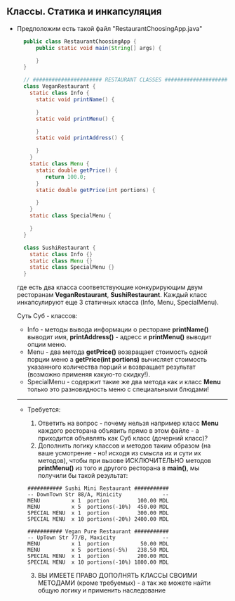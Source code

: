 ## Классы. Статика и инкапсуляция 

* Предположим есть такой файл "RestaurantChoosingApp.java"
  ```java
    public class RestaurantChoosingApp {
        public static void main(String[] args) {

        }
    }

    // ###################### RESTAURANT CLASSES ##########################
    class VeganRestaurant {
      static class Info {
        static void printName() {

        }
        static void printMenu() {

        }
        static void printAddress() {

        }
      }
      static class Menu {
        static double getPrice() {
           return 100.0;
        }
        static double getPrice(int portions) {

        }
      }
      static class SpecialMenu {

      }
    }

    class SushiRestaurant {
      static class Info {}
      static class Menu {}
      static class SpecialMenu {}
    }

  ```
  где есть два класса соответствующие конкурирующим двум ресторанам **VeganRestaurant**, **SushiRestaurant**. Каждый класс инкапсулируют еще 3 статичных класса (Info, Menu, SpecialMenu). 
    
    Суть Суб - классов:
    - Info - методы вывода информации о ресторане **printName()** выводит имя, **printAddress()** - адресс и **printMenu()** выводит опции меню.
    - Menu - два метода **getPrice()** возвращает стоимость одной порции меню а **getPrice(int portions)** вычисляет стоимость указанного количества порций и возвращает результат (возможно применяя какую-то скидку!).
    - SpecialMenu - содержит такие же два метода как и класс **Menu** только это разновидность меню с специальными блюдами!
  

  ---
  * Требуется:
    1. Ответить на вопрос - почему нельзя например класс **Menu** каждого ресторана объявить прямо в этом файле - а приходится объявлять как Суб класс (дочерний класс)?
    2. Дополнить логику классов и методов таким образом (на ваше усмотрение - но! исходя из смысла их и сути их методов), чтобы при вызове ИСКЛЮЧИТЕЛЬНО методов **printMenu()** из того и другого ресторана в **main()**, мы получили бы такой результат:

    ```
    ########### Sushi Mini Restaurant ###########
    -- DownTown Str 88/A, Minicity             --
    MENU          x 1  portion         100.00 MDL
    MENU          x 5  portions(-10%)  450.00 MDL
    SPECIAL MENU  x 1  portion         300.00 MDL
    SPECIAL MENU  x 10 portions(-20%) 2400.00 MDL

    ########### Vegan Pure Restaurant ###########
    -- UpTown Str 77/B, Maxicity               --
    MENU          x 1  portion          50.00 MDL
    MENU          x 5  portions(-5%)   238.50 MDL
    SPECIAL MENU  x 1  portion         200.00 MDL
    SPECIAL MENU  x 10 portions(-10%) 1800.00 MDL
    ```
    3. ВЫ ИМЕЕТЕ ПРАВО ДОПОЛНЯТЬ КЛАССЫ СВОИМИ МЕТОДАМИ (кроме требуемых) - а так же можете найти общую логику и применить наследование
    